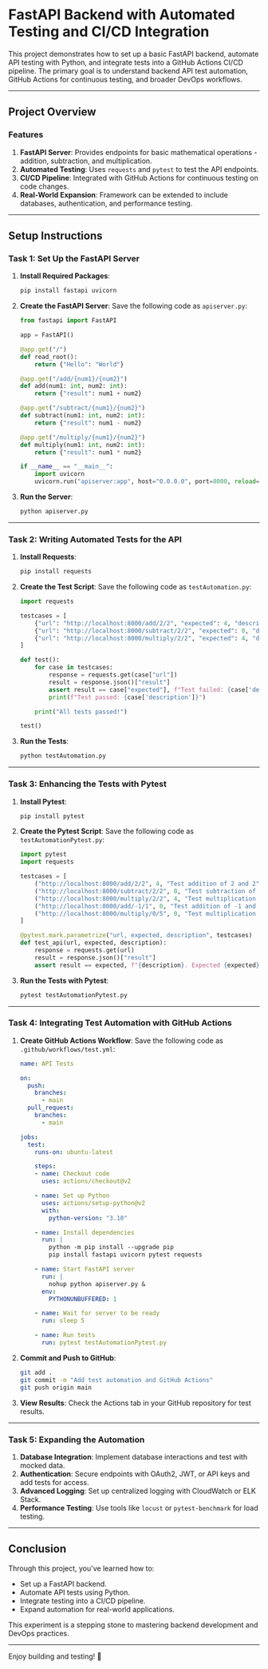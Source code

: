 # FastAPI Backend with Automated Testing and CI/CD Integration

This project demonstrates how to set up a basic FastAPI backend, automate API testing with Python, and integrate tests into a GitHub Actions CI/CD pipeline. The primary goal is to understand backend API test automation, GitHub Actions for continuous testing, and broader DevOps workflows.

---

## Project Overview

### Features
1. **FastAPI Server**: Provides endpoints for basic mathematical operations - addition, subtraction, and multiplication.
2. **Automated Testing**: Uses `requests` and `pytest` to test the API endpoints.
3. **CI/CD Pipeline**: Integrated with GitHub Actions for continuous testing on code changes.
4. **Real-World Expansion**: Framework can be extended to include databases, authentication, and performance testing.

---

## Setup Instructions

### Task 1: Set Up the FastAPI Server
1. **Install Required Packages**:
    ```bash
    pip install fastapi uvicorn
    ```
2. **Create the FastAPI Server**: Save the following code as `apiserver.py`:
    ```python
    from fastapi import FastAPI

    app = FastAPI()

    @app.get("/")
    def read_root():
        return {"Hello": "World"}

    @app.get("/add/{num1}/{num2}")
    def add(num1: int, num2: int):
        return {"result": num1 + num2}

    @app.get("/subtract/{num1}/{num2}")
    def subtract(num1: int, num2: int):
        return {"result": num1 - num2}

    @app.get("/multiply/{num1}/{num2}")
    def multiply(num1: int, num2: int):
        return {"result": num1 * num2}

    if __name__ == "__main__":
        import uvicorn
        uvicorn.run("apiserver:app", host="0.0.0.0", port=8000, reload=True)
    ```
3. **Run the Server**:
    ```bash
    python apiserver.py
    ```

---

### Task 2: Writing Automated Tests for the API
1. **Install Requests**:
    ```bash
    pip install requests
    ```
2. **Create the Test Script**: Save the following code as `testAutomation.py`:
    ```python
    import requests

    testcases = [
        {"url": "http://localhost:8000/add/2/2", "expected": 4, "description": "Test addition of 2 and 2"},
        {"url": "http://localhost:8000/subtract/2/2", "expected": 0, "description": "Test subtraction of 2 from 2"},
        {"url": "http://localhost:8000/multiply/2/2", "expected": 4, "description": "Test multiplication of 2 and 2"}
    ]

    def test():
        for case in testcases:
            response = requests.get(case["url"])
            result = response.json()["result"]
            assert result == case["expected"], f"Test failed: {case['description']}. Expected {case['expected']}, got {result}"
            print(f"Test passed: {case['description']}")

        print("All tests passed!")

    test()
    ```
3. **Run the Tests**:
    ```bash
    python testAutomation.py
    ```

---

### Task 3: Enhancing the Tests with Pytest
1. **Install Pytest**:
    ```bash
    pip install pytest
    ```
2. **Create the Pytest Script**: Save the following code as `testAutomationPytest.py`:
    ```python
    import pytest
    import requests

    testcases = [
        ("http://localhost:8000/add/2/2", 4, "Test addition of 2 and 2"),
        ("http://localhost:8000/subtract/2/2", 0, "Test subtraction of 2 from 2"),
        ("http://localhost:8000/multiply/2/2", 4, "Test multiplication of 2 and 2"),
        ("http://localhost:8000/add/-1/1", 0, "Test addition of -1 and 1"),
        ("http://localhost:8000/multiply/0/5", 0, "Test multiplication by zero"),
    ]

    @pytest.mark.parametrize("url, expected, description", testcases)
    def test_api(url, expected, description):
        response = requests.get(url)
        result = response.json()["result"]
        assert result == expected, f"{description}. Expected {expected}, got {result}"
    ```
3. **Run the Tests with Pytest**:
    ```bash
    pytest testAutomationPytest.py
    ```

---

### Task 4: Integrating Test Automation with GitHub Actions
1. **Create GitHub Actions Workflow**: Save the following code as `.github/workflows/test.yml`:
    ```yaml
    name: API Tests

    on:
      push:
        branches:
          - main
      pull_request:
        branches:
          - main

    jobs:
      test:
        runs-on: ubuntu-latest

        steps:
        - name: Checkout code
          uses: actions/checkout@v2

        - name: Set up Python
          uses: actions/setup-python@v2
          with:
            python-version: "3.10"

        - name: Install dependencies
          run: |
            python -m pip install --upgrade pip
            pip install fastapi uvicorn pytest requests

        - name: Start FastAPI server
          run: |
            nohup python apiserver.py &
          env:
            PYTHONUNBUFFERED: 1

        - name: Wait for server to be ready
          run: sleep 5

        - name: Run tests
          run: pytest testAutomationPytest.py
    ```
2. **Commit and Push to GitHub**:
    ```bash
    git add .
    git commit -m "Add test automation and GitHub Actions"
    git push origin main
    ```
3. **View Results**: Check the Actions tab in your GitHub repository for test results.

---

### Task 5: Expanding the Automation
1. **Database Integration**: Implement database interactions and test with mocked data.
2. **Authentication**: Secure endpoints with OAuth2, JWT, or API keys and add tests for access.
3. **Advanced Logging**: Set up centralized logging with CloudWatch or ELK Stack.
4. **Performance Testing**: Use tools like `locust` or `pytest-benchmark` for load testing.

---

## Conclusion

Through this project, you've learned how to:
- Set up a FastAPI backend.
- Automate API tests using Python.
- Integrate testing into a CI/CD pipeline.
- Expand automation for real-world applications.

This experiment is a stepping stone to mastering backend development and DevOps practices.

---

Enjoy building and testing! 🚀
